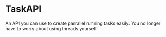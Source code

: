 # TaskAPI
An API you can use to create parrallel running tasks easily.
You no longer have to worry about using threads yourself.
